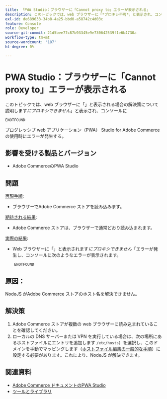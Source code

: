 ```yaml
---
title: 「PWA Studio：ブラウザーに「Cannot proxy to」エラーが表示される」
description: このトピックでは、web ブラウザーに「*プロキシ不可*」と表示され、コンソールに「
exl-id: de689633-34b8-4a25-bbd0-a58742c4d03c
feature: Console
role: Developer
source-git-commit: 21d5bee77c87b93345e9e730642539f1e6b4730a
workflow-type: tm+mt
source-wordcount: '187'
ht-degree: 0%

---
```


# PWA Studio：ブラウザーに「Cannot proxy to」エラーが表示される

このトピックでは、web ブラウザーに「」と表示される場合の解決策について説明します&#x200B;*にプロキシできません*」と表示され、コンソールに

```
ENOTFOUND
```

プログレッシブ web アプリケーション（PWA） Studio for Adobe Commerceの使用時にエラーが発生する。

## 影響を受ける製品とバージョン

* Adobe CommerceのPWA Studio

## 問題

<u>再現手順</u>:

* ブラウザーでAdobe Commerce ストアを読み込みます。

<u>期待される結果</u>:

* Adobe Commerce ストアは、ブラウザーで通常どおり読み込まれます。

<u>実際の結果</u>:

* Web ブラウザーに「」と表示されます&#x200B;*にプロキシできません*「エラーが発生し、コンソールに次のようなエラーが表示されます。

```
    ENOTFOUND
```


## 原因：

NodeJS がAdobe Commerce ストアのホスト名を解決できません。

## 解決策

1. Adobe Commerce ストアが複数の web ブラウザーに読み込まれていることを確認してください。
1. ローカルの DNS サーバーまたは VPN を実行している場合は、次の場所にあるホストファイルにエントリを追加します `/etc/hosts`）を選択し、このドメインを手動でマッピングします（[ホストファイル編集の一般的な手順](https://linuxize.com/post/how-to-edit-your-hosts-file/)）に設定する必要があります。これにより、NodeJS が解決できます。

## 関連資料

* [Adobe Commerce ドキュメントのPWA Studio](https://magento.github.io/pwa-studio/)
* [ツールとライブラリ](https://magento.github.io/pwa-studio/technologies/tools-libraries/)

